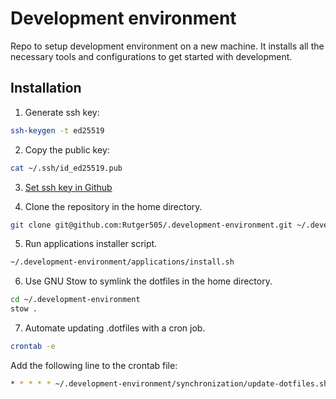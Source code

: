 # Development environment

Repo to setup development environment on a new machine. It installs all the necessary tools and configurations to get
started with development.

## Installation

1. Generate ssh key:
```bash
ssh-keygen -t ed25519
```

2. Copy the public key:
```bash
cat ~/.ssh/id_ed25519.pub
```

3. [Set ssh key in Github](https://github.com/settings/ssh/new)

4. Clone the repository in the home directory.

```bash
git clone git@github.com:Rutger505/.development-environment.git ~/.development-environment
```

5. Run applications installer script.

```bash
~/.development-environment/applications/install.sh
```
6. Use GNU Stow to symlink the dotfiles in the home directory.

```bash
cd ~/.development-environment
stow .
```
7. Automate updating .dotfiles with a cron job.

```bash
crontab -e
```
Add the following line to the crontab file:
```bash
* * * * * ~/.development-environment/synchronization/update-dotfiles.sh
```

